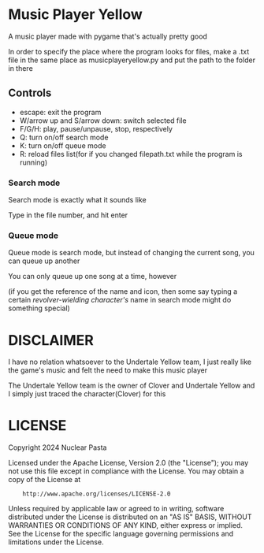 # Music Player Yellow
A music player made with pygame that's actually pretty good


In order to specify the place where the program looks for files, make a .txt file in the same place as musicplayeryellow.py and put the path to the folder in there


## Controls
* escape: exit the program
* W/arrow up and S/arrow down: switch selected file
* F/G/H: play, pause/unpause, stop, respectively
* Q: turn on/off search mode
* K: turn on/off queue mode
* R: reload files list(for if you changed filepath.txt while the program is running)

### Search mode
Search mode is exactly what it sounds like

Type in the file number, and hit enter

### Queue mode
Queue mode is search mode, but instead of changing the current song, you can queue up another

You can only queue up one song at a time, however


(if you get the reference of the name and icon, then some say typing a certain *revolver-wielding character's* name in search mode might do something special)



# DISCLAIMER
I have no relation whatsoever to the Undertale Yellow team, I just really like the game's music and felt the need to make this music player

The Undertale Yellow team is the owner of Clover and Undertale Yellow and I simply just traced the character(Clover) for this



# LICENSE
Copyright 2024 Nuclear Pasta

   Licensed under the Apache License, Version 2.0 (the "License");
   you may not use this file except in compliance with the License.
   You may obtain a copy of the License at

        http://www.apache.org/licenses/LICENSE-2.0

   Unless required by applicable law or agreed to in writing, software
   distributed under the License is distributed on an "AS IS" BASIS,
   WITHOUT WARRANTIES OR CONDITIONS OF ANY KIND, either express or implied.
   See the License for the specific language governing permissions and
   limitations under the License.